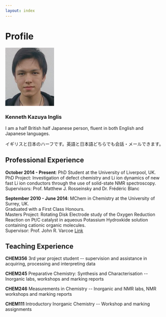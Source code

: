 ```yaml
---
layout: index
---
```

# Profile

![Image](./images/profile.jpg)

### Kenneth Kazuya Inglis

I am a half British half Japanese person, fluent in both English and Japanese languages.

イギリスと日本のハーフです。英語と日本語どちらでも会話・メールできます。

## Professional Experience

**October 2014 - Present**: PhD Student at the University of Liverpool, UK.  
PhD Project: Investigation of defect chemistry and Li ion dynamics of new fast Li ion conductors through 
the use of solid-state NMR spectroscopy.  
Supervisors: Prof. Matthew J. Rosseinsky and Dr. Frédéric Blanc

**September 2010 - June 2014**: MChem in Chemistry at the University of Surrey, UK.  
Graduated with a First Class Honours.  
Masters Project: Rotating Disk Electrode study of the Oxygen Reduction Reaction on Pt/C catalyst in 
aqueous Potassium Hydroxkide solution containing cationic organic molecules.  
Supervisor: Prof. John R. Varcoe [Link](http://www.surrey.ac.uk/chemistry/people/john_varcoe/)

## Teaching Experience

**CHEM356** 3rd year project student -- supervision and assistance in acquiring, processing and interpreting data

**CHEM245** Preparative Chemistry: Synthesis and Characterisation -- Inorganic labs, workshops and marking reports

**CHEM246** Measurements in Chemistry -- Inorganic and NMR labs, NMR workshops and marking reports

**CHEM111** Introductory Inorganic Chemistry -- Workshop and marking assignments
